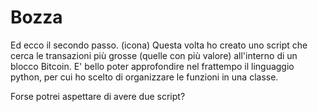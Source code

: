 # Bozza

Ed ecco il secondo passo. (icona)
Questa volta ho creato uno script che cerca le transazioni più grosse (quelle con più valore) all'interno di un blocco Bitcoin.
E' bello poter approfondire nel frattempo il linguaggio python, per cui ho scelto di organizzare le funzioni in una classe.


Forse potrei aspettare  di avere due script?